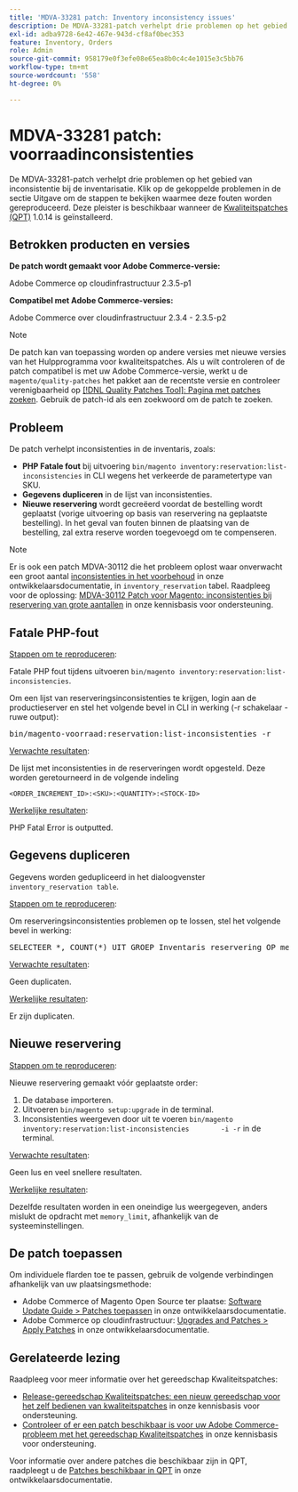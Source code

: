 ```yaml
---
title: 'MDVA-33281 patch: Inventory inconsistency issues'
description: De MDVA-33281-patch verhelpt drie problemen op het gebied van inconsistentie bij de inventarisatie. Klik op de gekoppelde problemen in de sectie Uitgave om de stappen te bekijken waarmee deze fouten worden gereproduceerd. Deze patch is beschikbaar wanneer [Quality Patches Tool (QPT)] (/help/announcements/adobe-commerce-announcements/magento-quality-patches-released-new-tool-to-self-serve-quality-patches.md) 1.0.14 is geïnstalleerd.
exl-id: adba9728-6e42-467e-943d-cf8af0bec353
feature: Inventory, Orders
role: Admin
source-git-commit: 958179e0f3efe08e65ea8b0c4c4e1015e3c5bb76
workflow-type: tm+mt
source-wordcount: '558'
ht-degree: 0%

---
```


# MDVA-33281 patch: voorraadinconsistenties

De MDVA-33281-patch verhelpt drie problemen op het gebied van inconsistentie bij de inventarisatie. Klik op de gekoppelde problemen in de sectie Uitgave om de stappen te bekijken waarmee deze fouten worden gereproduceerd. Deze pleister is beschikbaar wanneer de [Kwaliteitspatches (QPT)](/help/announcements/adobe-commerce-announcements/magento-quality-patches-released-new-tool-to-self-serve-quality-patches.md) 1.0.14 is geïnstalleerd.

## Betrokken producten en versies

**De patch wordt gemaakt voor Adobe Commerce-versie:**

Adobe Commerce op cloudinfrastructuur 2.3.5-p1

**Compatibel met Adobe Commerce-versies:**

Adobe Commerce over cloudinfrastructuur 2.3.4 - 2.3.5-p2

>[!NOTE]
>
>De patch kan van toepassing worden op andere versies met nieuwe versies van het Hulpprogramma voor kwaliteitspatches. Als u wilt controleren of de patch compatibel is met uw Adobe Commerce-versie, werkt u de `magento/quality-patches` het pakket aan de recentste versie en controleer verenigbaarheid op [[!DNL Quality Patches Tool]: Pagina met patches zoeken](https://devdocs.magento.com/quality-patches/tool.html#patch-grid). Gebruik de patch-id als een zoekwoord om de patch te zoeken.

## Probleem

De patch verhelpt inconsistenties in de inventaris, zoals:

* **PHP Fatale fout** bij uitvoering `bin/magento inventory:reservation:list-inconsistencies` in CLI wegens het verkeerde de parametertype van SKU.
* **Gegevens dupliceren** in de lijst van inconsistenties.
* **Nieuwe reservering** wordt gecreëerd voordat de bestelling wordt geplaatst (vorige uitvoering op basis van reservering na geplaatste bestelling). In het geval van fouten binnen de plaatsing van de bestelling, zal extra reserve worden toegevoegd om te compenseren.

>[!NOTE]
>
>Er is ook een patch MDVA-30112 die het probleem oplost waar onverwacht een groot aantal [inconsistenties in het voorbehoud](https://devdocs.magento.com/guides/v2.4/inventory/inventory-cli-reference.html#what-causes-reservation-inconsistencies) in onze ontwikkelaarsdocumentatie, in `inventory_reservation` tabel. Raadpleeg voor de oplossing: [MDVA-30112 Patch voor Magento: inconsistenties bij reservering van grote aantallen](/help/support-tools/patches-available-in-qpt-tool/v1-0-8/mdva-30112-magento-patch-large-number-reservation-inconsistencies.md) in onze kennisbasis voor ondersteuning.

## Fatale PHP-fout

<u>Stappen om te reproduceren</u>:

Fatale PHP fout tijdens uitvoeren `bin/magento inventory:reservation:list-inconsistencies`.

Om een lijst van reserveringsinconsistenties te krijgen, login aan de productieserver en stel het volgende bevel in CLI in werking (-r schakelaar - ruwe output):

<pre>bin/magento-voorraad:reservation:list-inconsistenties -r</pre>

<u>Verwachte resultaten</u>:

De lijst met inconsistenties in de reserveringen wordt opgesteld. Deze worden geretourneerd in de volgende indeling

```plaintext
<ORDER_INCREMENT_ID>:<SKU>:<QUANTITY>:<STOCK-ID>
```

<u>Werkelijke resultaten</u>:

PHP Fatal Error is outputted.

## Gegevens dupliceren

Gegevens worden gedupliceerd in het dialoogvenster `inventory_reservation table`.

<u>Stappen om te reproduceren</u>:

Om reserveringsinconsistenties problemen op te lossen, stel het volgende bevel in werking:

<pre>SELECTEER *, COUNT(*) UIT GROEP Inventaris_reservering OP metagegevens, SKU, Aantal HAVING COUNT(*) &gt; 1</pre>

<u>Verwachte resultaten</u>:

Geen duplicaten.

<u>Werkelijke resultaten</u>:

Er zijn duplicaten.

## Nieuwe reservering

<u>Stappen om te reproduceren</u>:

Nieuwe reservering gemaakt vóór geplaatste order:

1. De database importeren.
1. Uitvoeren `bin/magento setup:upgrade` in de terminal.
1. Inconsistenties weergeven door uit te voeren `bin/magento inventory:reservation:list-inconsistencies        -i -r` in de terminal.

<u>Verwachte resultaten</u>:

Geen lus en veel snellere resultaten.

<u>Werkelijke resultaten</u>:

Dezelfde resultaten worden in een oneindige lus weergegeven, anders mislukt de opdracht met `memory_limit`, afhankelijk van de systeeminstellingen.

## De patch toepassen

Om individuele flarden toe te passen, gebruik de volgende verbindingen afhankelijk van uw plaatsingsmethode:

* Adobe Commerce of Magento Open Source ter plaatse: [Software Update Guide > Patches toepassen](https://devdocs.magento.com/guides/v2.4/comp-mgr/patching/mqp.html) in onze ontwikkelaarsdocumentatie.
* Adobe Commerce op cloudinfrastructuur: [Upgrades and Patches > Apply Patches](https://devdocs.magento.com/cloud/project/project-patch.html) in onze ontwikkelaarsdocumentatie.

## Gerelateerde lezing

Raadpleeg voor meer informatie over het gereedschap Kwaliteitspatches:

* [Release-gereedschap Kwaliteitspatches: een nieuw gereedschap voor het zelf bedienen van kwaliteitspatches](/help/announcements/adobe-commerce-announcements/magento-quality-patches-released-new-tool-to-self-serve-quality-patches.md) in onze kennisbasis voor ondersteuning.
* [Controleer of er een patch beschikbaar is voor uw Adobe Commerce-probleem met het gereedschap Kwaliteitspatches](/help/support-tools/patches-available-in-qpt-tool/check-patch-for-magento-issue-with-magento-quality-patches.md) in onze kennisbasis voor ondersteuning.

Voor informatie over andere patches die beschikbaar zijn in QPT, raadpleegt u de [Patches beschikbaar in QPT](https://devdocs.magento.com/quality-patches/tool.html#patch-grid) in onze ontwikkelaarsdocumentatie.
